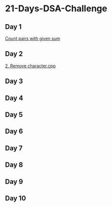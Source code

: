 # 21-Days-DSA-Challenge

## Day 1
[Count pairs with given sum](https://bit.ly/47bCCoF)

## Day 2
[2. Remove character.cpp](https://bit.ly/3Tsqahn)

## Day 3
[]()

## Day 4
[]()

## Day 5
[]()

## Day 6
[]()

## Day 7
[]()

## Day 8
[]()

## Day 9
[]()

## Day 10
[]()

